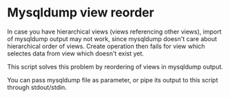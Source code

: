 # Mysqldump view reorder


In case you have hierarchical views (views referencing other views), import of mysqldump output may not work, since mysqldump doesn't care about hierarchical order of views. Create operation then fails for view which selectes data from view which doesn't exist yet.

This script solves this problem by reordering of views in mysqldump output.

You can pass mysqldump file as parameter, or pipe its output to this script through stdout/stdin.
